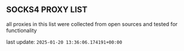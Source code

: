 ## SOCKS4 PROXY LIST

all proxies in this list were collected from open sources and tested for functionality

last update: `2025-01-20 13:36:06.174191+00:00`